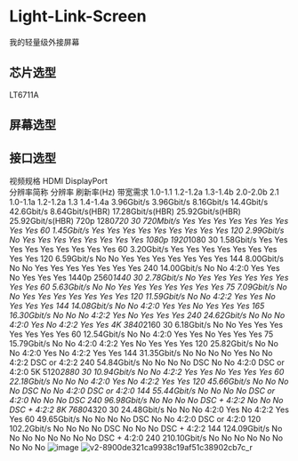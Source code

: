 # Light-Link-Screen
我的轻量级外接屏幕
## 芯片选型
LT6711A
## 屏幕选型

## 接口选型
视频规格				HDMI					DisplayPort			
分辨率简称	分辨率	刷新率(Hz)	带宽需求	1.0-1.1	1.2-1.2a	1.3-1.4b	2.0-2.0b	2.1	1.0-1.1a	1.2-1.2a	1.3	1.4-1.4a
				3.96Gbit/s	3.96Gbit/s	8.16Gbit/s	14.4Gbit/s	42.6Gbit/s	8.64Gbit/s(HBR)	17.28Gbit/s(HBR)	25.92Gbit/s(HBR)	25.92Gbit/s(HBR)
720p	1280*720	30	720Mbit/s	Yes	Yes	Yes	Yes	Yes	Yes	Yes	Yes	Yes
		60	1.45Gbit/s	Yes	Yes	Yes	Yes	Yes	Yes	Yes	Yes	Yes
		120	2.99Gbit/s	No	Yes	Yes	Yes	Yes	Yes	Yes	Yes	Yes
1080p	1920*1080	30	1.58Gbit/s	Yes	Yes	Yes	Yes	Yes	Yes	Yes	Yes	Yes
		60	3.20Gbit/s	Yes	Yes	Yes	Yes	Yes	Yes	Yes	Yes	Yes
		120	6.59Gbit/s	No	No	Yes	Yes	Yes	Yes	Yes	Yes	Yes
		144	8.00Gbit/s	No	No	Yes	Yes	Yes	Yes	Yes	Yes	Yes
		240	14.00Gbit/s	No	No	4:2:0	Yes	Yes	No	Yes	Yes	Yes
1440p	2560*1440	30	2.78Gbit/s	No	Yes	Yes	Yes	Yes	Yes	Yes	Yes	Yes
		60	5.63Gbit/s	No	No	Yes	Yes	Yes	Yes	Yes	Yes	Yes
		75	7.09Gbit/s	No	No	Yes	Yes	Yes	Yes	Yes	Yes	Yes
		120	11.59Gbit/s	No	No	4:2:2	Yes	Yes	No	Yes	Yes	Yes
		144	14.08Gbit/s	No	No	4:2:0	Yes	Yes	No	Yes	Yes	Yes
		165	16.30Gbit/s	No	No	No	4:2:2	Yes	No	Yes	Yes	Yes
		240	24.62Gbit/s	No	No	No	4:2:0	Yes	No	4:2:2	Yes	Yes
4K	3840*2160	30	6.18Gbit/s	No	No	Yes	Yes	Yes	Yes	Yes	Yes	Yes
		60	12.54Gbit/s	No	No	4:2:0	Yes	Yes	No	Yes	Yes	Yes
		75	15.79Gbit/s	No	No	4:2:0	4:2:2	Yes	No	Yes	Yes	Yes
		120	25.82Gbit/s	No	No	No	4:2:0	Yes	No	4:2:2	Yes	Yes
		144	31.35Gbit/s	No	No	No	No	Yes	No	No	4:2:2	DSC or 4:2:2
		240	54.84Gbit/s	No	No	No	No	DSC	No	No	4:2:0	DSC or 4:2:0
5K	5120*2880	30	10.94Gbit/s	No	No	4:2:2	Yes	Yes	No	Yes	Yes	Yes
		60	22.18Gbit/s	No	No	No	4:2:0	Yes	No	4:2:2	Yes	Yes
		120	45.66Gbit/s	No	No	No	No	DSC	No	No	4:2:0	DSC or 4:2:0
		144	55.44Gbit/s	No	No	No	No	DSC or 4:2:0	No	No	No	DSC
		240	96.98Gbit/s	No	No	No	No	DSC + 4:2:2	No	No	No	DSC + 4:2:2
8K	7680*4320	30	24.48Gbit/s	No	No	No	4:2:0	Yes	No	4:2:2	Yes	Yes
		60	49.65Gbit/s	No	No	No	No	DSC	No	No	4:2:0	DSC or 4:2:0
		120	102.2Gbit/s	No	No	No	No	DSC	No	No	No	DSC + 4:2:2
		144	124.09Gbit/s	No	No	No	No	No	No	No	No	DSC + 4:2:0
		240	210.10Gbit/s	No	No	No	No	No	No	No	No	No
![image](https://user-images.githubusercontent.com/61725067/182102457-2717c249-c4cb-4f71-9079-245dbda4cd99.png)
![v2-8900de321ca9938c19af51c38902cb7c_r](https://user-images.githubusercontent.com/61725067/182102595-177e5f1e-bacc-44bc-8386-f2c702fe2cfd.jpg)

